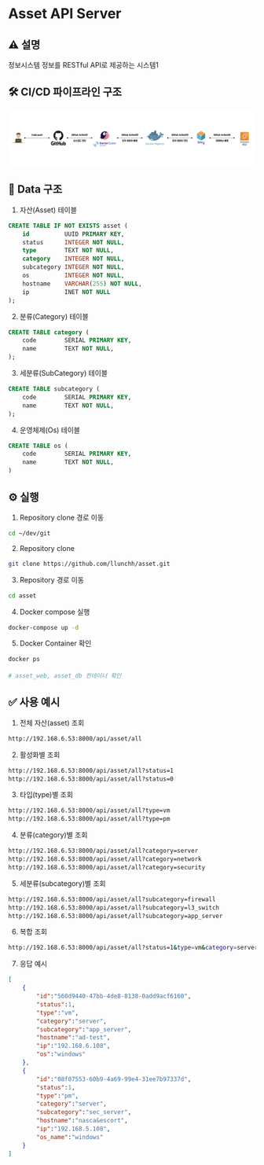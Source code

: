 # Asset API Server

## ⚠️  **설명**
정보시스템 정보를 RESTful API로 제공하는 시스템1

## 🛠️ CI/CD 파이프라인 구조
![pipeline](./pipeline.png)

## 📀 Data 구조
1. 자산(Asset) 테이블
```sql
CREATE TABLE IF NOT EXISTS asset (
    id          UUID PRIMARY KEY,
    status      INTEGER NOT NULL,
    type        TEXT NOT NULL,
    category    INTEGER NOT NULL,
    subcategory INTEGER NOT NULL,
    os          INTEGER NOT NULL,
    hostname    VARCHAR(255) NOT NULL,
    ip          INET NOT NULL
);
```

2. 분류(Category) 테이블
```sql
CREATE TABLE category (
    code        SERIAL PRIMARY KEY,
    name        TEXT NOT NULL,
);
```

3. 세분류(SubCategory) 테이블
```sql
CREATE TABLE subcategory (
    code        SERIAL PRIMARY KEY,
    name        TEXT NOT NULL,
);
```

4. 운영체제(Os) 테이블
```sql
CREATE TABLE os (
    code        SERIAL PRIMARY KEY,
    name        TEXT NOT NULL,
)
```

## ⚙️ 실행
1. Repository clone 경로 이동
```bash
cd ~/dev/git
```
2. Repository clone
```bash
git clone https://github.com/llunchh/asset.git
```
3. Repository 경로 이동
```bash
cd asset
```
4. Docker compose 실행
```bash
docker-compose up -d
```
5. Docker Container 확인
```bash
docker ps

# asset_web, asset_db 컨테이너 확인
```

## ✅ 사용 예시
1. 전체 자산(asset) 조회
```bash
http://192.168.6.53:8000/api/asset/all
```
2. 활성화별 조회
```bash
http://192.168.6.53:8000/api/asset/all?status=1
http://192.168.6.53:8000/api/asset/all?status=0
```
3. 타입(type)별 조회
```bash
http://192.168.6.53:8000/api/asset/all?type=vm
http://192.168.6.53:8000/api/asset/all?type=pm
```
4. 분류(category)별 조회
```bash
http://192.168.6.53:8000/api/asset/all?category=server
http://192.168.6.53:8000/api/asset/all?category=network
http://192.168.6.53:8000/api/asset/all?category=security
```
5. 세분류(subcategory)별 조회
```bash
http://192.168.6.53:8000/api/asset/all?subcategory=firewall
http://192.168.6.53:8000/api/asset/all?subcategory=l3_switch
http://192.168.6.53:8000/api/asset/all?subcategory=app_server
```
6. 복합 조회
```bash
http://192.168.6.53:8000/api/asset/all?status=1&type=vm&category=server&subcategory=app_server
```
7. 응답 예시
```json
[
    {
        "id":"560d9440-47bb-4de8-8138-0add9acf6160",
        "status":1,
        "type":"vm",
        "category":"server",
        "subcategory":"app_server",
        "hostname":"ad-test",
        "ip":"192.168.6.108",
        "os":"windows"
    },
    {
        "id":"08f07553-60b9-4a69-99e4-31ee7b97337d",
        "status":1,
        "type":"pm",
        "category":"server",
        "subcategory":"sec_server",
        "hostname":"nasca&escort",
        "ip":"192.168.5.108",
        "os_name":"windows"
    }
]
```
